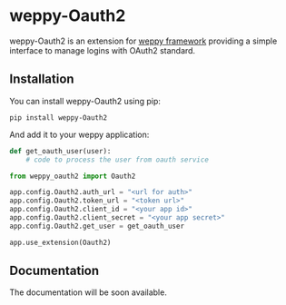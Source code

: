 # weppy-Oauth2

weppy-Oauth2 is an extension for [weppy framework](http://weppy.org) providing a simple interface to manage logins with OAuth2 standard.

## Installation

You can install weppy-Oauth2 using pip:

    pip install weppy-Oauth2

And add it to your weppy application:

```python
def get_oauth_user(user):
    # code to process the user from oauth service

from weppy_oauth2 import Oauth2

app.config.Oauth2.auth_url = "<url for auth>"
app.config.Oauth2.token_url = "<token url>"
app.config.Oauth2.client_id = "<your app id>"
app.config.Oauth2.client_secret = "<your app secret>"
app.config.Oauth2.get_user = get_oauth_user

app.use_extension(Oauth2)
```

## Documentation

The documentation will be soon available.
